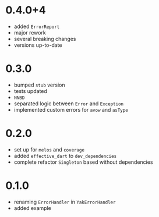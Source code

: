 # 0.4.0+4
- added `ErrorReport`
- major rework
- several breaking changes
- versions up-to-date

# 0.3.0
- bumped `stub` version
- tests updated
- `NNBD` 
- separated logic between `Error` and `Exception`
- implemented custom errors for `avow` and `asType`
 
# 0.2.0
- set up for `melos` and `coverage`
- added `effective_dart` to `dev_dependencies`
- complete refactor `Singleton` based without dependencies

# 0.1.0
- renaming `ErrorHandler` in `YakErrorHandler`
- added example
